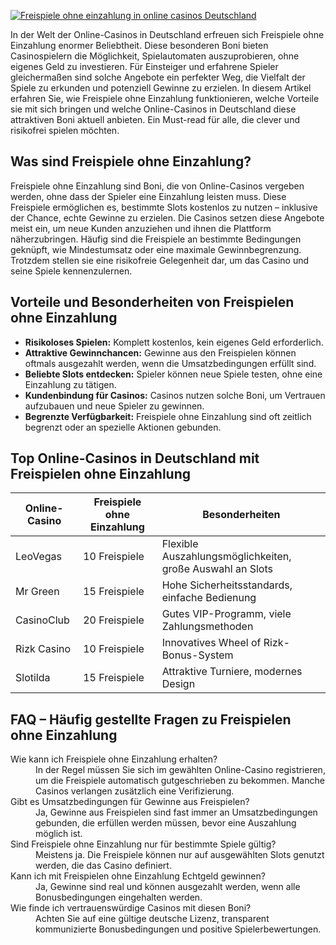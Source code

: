 [![Freispiele ohne einzahlung in online casinos Deutschland](https://123-caf.pages.dev/gitsignup.png)](https://vrmoo.ru/Bt82HjjY)

<p>In der Welt der Online-Casinos in Deutschland erfreuen sich Freispiele ohne Einzahlung enormer Beliebtheit. Diese besonderen Boni bieten Casinospielern die Möglichkeit, Spielautomaten auszuprobieren, ohne eigenes Geld zu investieren. Für Einsteiger und erfahrene Spieler gleichermaßen sind solche Angebote ein perfekter Weg, die Vielfalt der Spiele zu erkunden und potenziell Gewinne zu erzielen. In diesem Artikel erfahren Sie, wie Freispiele ohne Einzahlung funktionieren, welche Vorteile sie mit sich bringen und welche Online-Casinos in Deutschland diese attraktiven Boni aktuell anbieten. Ein Must-read für alle, die clever und risikofrei spielen möchten.</p>  <h2>Was sind Freispiele ohne Einzahlung?</h2> <p>Freispiele ohne Einzahlung sind Boni, die von Online-Casinos vergeben werden, ohne dass der Spieler eine Einzahlung leisten muss. Diese Freispiele ermöglichen es, bestimmte Slots kostenlos zu nutzen – inklusive der Chance, echte Gewinne zu erzielen. Die Casinos setzen diese Angebote meist ein, um neue Kunden anzuziehen und ihnen die Plattform näherzubringen. Häufig sind die Freispiele an bestimmte Bedingungen geknüpft, wie Mindestumsatz oder eine maximale Gewinnbegrenzung. Trotzdem stellen sie eine risikofreie Gelegenheit dar, um das Casino und seine Spiele kennenzulernen.</p>  <h2>Vorteile und Besonderheiten von Freispielen ohne Einzahlung</h2> <ul> <li><strong>Risikoloses Spielen:</strong> Komplett kostenlos, kein eigenes Geld erforderlich.</li> <li><strong>Attraktive Gewinnchancen:</strong> Gewinne aus den Freispielen können oftmals ausgezahlt werden, wenn die Umsatzbedingungen erfüllt sind.</li> <li><strong>Beliebte Slots entdecken:</strong> Spieler können neue Spiele testen, ohne eine Einzahlung zu tätigen.</li> <li><strong>Kundenbindung für Casinos:</strong> Casinos nutzen solche Boni, um Vertrauen aufzubauen und neue Spieler zu gewinnen.</li> <li><strong>Begrenzte Verfügbarkeit:</strong> Freispiele ohne Einzahlung sind oft zeitlich begrenzt oder an spezielle Aktionen gebunden.</li> </ul>  <h2>Top Online-Casinos in Deutschland mit Freispielen ohne Einzahlung</h2> <table> <thead> <tr> <th>Online-Casino</th> <th>Freispiele ohne Einzahlung</th> <th>Besonderheiten</th> </tr> </thead> <tbody> <tr> <td>LeoVegas</td> <td>10 Freispiele</td> <td>Flexible Auszahlungsmöglichkeiten, große Auswahl an Slots</td> </tr> <tr> <td>Mr Green</td> <td>15 Freispiele</td> <td>Hohe Sicherheitsstandards, einfache Bedienung</td> </tr> <tr> <td>CasinoClub</td> <td>20 Freispiele</td> <td>Gutes VIP-Programm, viele Zahlungsmethoden</td> </tr> <tr> <td>Rizk Casino</td> <td>10 Freispiele</td> <td>Innovatives Wheel of Rizk-Bonus-System</td> </tr> <tr> <td>Slotilda</td> <td>15 Freispiele</td> <td>Attraktive Turniere, modernes Design</td> </tr> </tbody> </table>  <h2>FAQ – Häufig gestellte Fragen zu Freispielen ohne Einzahlung</h2> <dl> <dt>Wie kann ich Freispiele ohne Einzahlung erhalten?</dt> <dd>In der Regel müssen Sie sich im gewählten Online-Casino registrieren, um die Freispiele automatisch gutgeschrieben zu bekommen. Manche Casinos verlangen zusätzlich eine Verifizierung.</dd>  <dt>Gibt es Umsatzbedingungen für Gewinne aus Freispielen?</dt> <dd>Ja, Gewinne aus Freispielen sind fast immer an Umsatzbedingungen gebunden, die erfüllen werden müssen, bevor eine Auszahlung möglich ist.</dd>  <dt>Sind Freispiele ohne Einzahlung nur für bestimmte Spiele gültig?</dt> <dd>Meistens ja. Die Freispiele können nur auf ausgewählten Slots genutzt werden, die das Casino definiert.</dd>  <dt>Kann ich mit Freispielen ohne Einzahlung Echtgeld gewinnen?</dt> <dd>Ja, Gewinne sind real und können ausgezahlt werden, wenn alle Bonusbedingungen eingehalten werden.</dd>  <dt>Wie finde ich vertrauenswürdige Casinos mit diesen Boni?</dt> <dd>Achten Sie auf eine gültige deutsche Lizenz, transparent kommunizierte Bonusbedingungen und positive Spielerbewertungen.</dd> </dl>